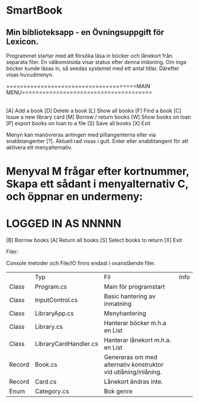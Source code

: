# SmartBook

## Min biblioteksapp - en Övningsuppgift för Lexicon.

Programmet startar med att försöka läsa in böcker och lånekort från separata filer.
En välkomstsida visar status efter denna inläsning.
Om inga böcker kunde läsas in, så seedas systemet med ett antal titlar.
Därefter visas huvudmenyn.

<table>
<tr>======================================</tr>
<tr>MAIN MENU</tr>
<tr>======================================</tr>

</table>

[A] Add a book
[D] Delete a book
[L] Show all books
[F] Find a book
[C] Issue a new library card
[M] Borrow / return books
[W] Show books on loan
[P] export books on loan to a file
[S] Save all books
[X] Exit

Menyn kan manövreras antingen med piltangenterna eller via snabbtangenter [?].
Aktuell rad visas i gult.
Enter eller snabbtangent för att aktivera ett menyalternativ.

Menyval M frågar efter kortnummer, 
Skapa ett sådant i menyalternativ C, 
och öppnar en undermeny:
======================================
LOGGED IN AS NNNNN
======================================
[B] Borrow books
[A] Return all books
[S] Select books to return
[X] Exit

Filer:
<table>
<th>
	<td>Typ</td>
	<td>Fil</td>
	<td>Info</td>
</th>

<tr>
	<td>Class</td>
	<td>Program.cs</td>
	<td>Main för programstart</td>
</tr>
<tr>
	<td>Class</td>
	<td>InputControl.cs</td>
	<td>Basic hantering av inmatning</td>
</tr>
<tr>
	<td>Class</td>
	<td>LibraryApp.cs</td>
	<td>Menyhantering</td>
</tr>
<tr span=3>
Console metoder och File/IO finns endast i ovanstående filer. 
</tr>
<tr>
	<td>Class</td>
	<td>Library.cs</td>
	<td>Hanterar böcker m.h.a en List<Book></td>
</tr>
<tr>
	<td>Class</td>
	<td>LibraryCardHandler.cs</td>
	<td>Hanterar lånekort m.h.a. en List<Card></td>
</tr>
<tr>
	<td>Record</td>
	<td>Book.cs</td>
	<td>Genereras om med alternativ konstruktor vid utlåning/inlåning.</td>
</tr>
<tr>
	<td>Record</td>
	<td>Card.cs</td>
	<td>Lånekort ändras inte.</td>
</tr>
<tr>
	<td>Enum</td>
	<td>Category.cs</td>
	<td>Bok genre</td>
</tr>

</table>









